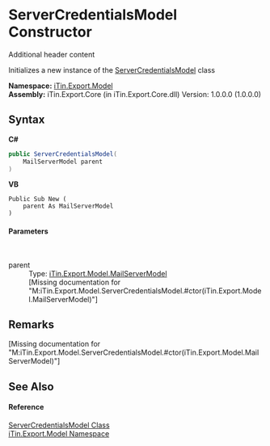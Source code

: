 # ServerCredentialsModel Constructor 
Additional header content 

Initializes a new instance of the <a href="7094ae9b-d15d-e552-ce39-6aee1ddbb317">ServerCredentialsModel</a> class

**Namespace:**&nbsp;<a href="ef57ffcc-e95e-b212-5a46-9aa6f5a3511f">iTin.Export.Model</a><br />**Assembly:**&nbsp;iTin.Export.Core (in iTin.Export.Core.dll) Version: 1.0.0.0 (1.0.0.0)

## Syntax

**C#**<br />
``` C#
public ServerCredentialsModel(
	MailServerModel parent
)
```

**VB**<br />
``` VB
Public Sub New ( 
	parent As MailServerModel
)
```


#### Parameters
&nbsp;<dl><dt>parent</dt><dd>Type: <a href="e154239f-46aa-38e1-41bd-c8acbb55fb79">iTin.Export.Model.MailServerModel</a><br />\[Missing <param name="parent"/> documentation for "M:iTin.Export.Model.ServerCredentialsModel.#ctor(iTin.Export.Model.MailServerModel)"\]</dd></dl>

## Remarks
\[Missing <remarks> documentation for "M:iTin.Export.Model.ServerCredentialsModel.#ctor(iTin.Export.Model.MailServerModel)"\]

## See Also


#### Reference
<a href="7094ae9b-d15d-e552-ce39-6aee1ddbb317">ServerCredentialsModel Class</a><br /><a href="ef57ffcc-e95e-b212-5a46-9aa6f5a3511f">iTin.Export.Model Namespace</a><br />